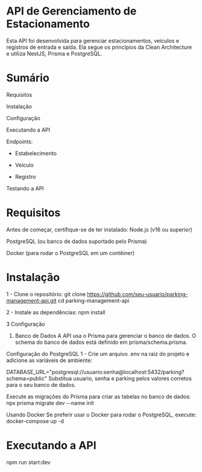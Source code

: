 # API de Gerenciamento de Estacionamento

Esta API foi desenvolvida para gerenciar estacionamentos, veículos e registros de entrada e saída. Ela segue os princípios da Clean Architecture e utiliza NestJS, Prisma e PostgreSQL.

# Sumário

Requisitos

Instalação

Configuração

Executando a API

Endpoints:

- Estabelecimento

- Veículo

- Registro

Testando a API

# Requisitos
Antes de começar, certifique-se de ter instalado:
Node.js (v16 ou superior)

PostgreSQL (ou banco de dados suportado pelo Prisma)

Docker (para rodar o PostgreSQL em um contêiner)

# Instalação
1 - Clone o repositório:
git clone https://github.com/seu-usuario/parking-management-api.git
cd parking-management-api

2 - Instale as dependências:
npm install

3 Configuração

1. Banco de Dados
A API usa o Prisma para gerenciar o banco de dados. O schema do banco de dados está definido em prisma/schema.prisma.

Configuração do PostgreSQL
1 - Crie um arquivo .env na raiz do projeto e adicione as variáveis de ambiente:

DATABASE_URL="postgresql://usuario:senha@localhost:5432/parking?schema=public"
Substitua usuario, senha e parking pelos valores corretos para o seu banco de dados.

Execute as migrações do Prisma para criar as tabelas no banco de dados:
npx prisma migrate dev --name init

Usando Docker 
Se preferir usar o Docker para rodar o PostgreSQL, execute:
docker-compose up -d

# Executando a API
npm run start:dev